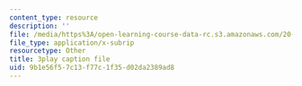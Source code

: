 ```yaml
---
content_type: resource
description: ''
file: /media/https%3A/open-learning-course-data-rc.s3.amazonaws.com/20-219-becoming-the-next-bill-nye-writing-and-hosting-the-educational-show-january-iap-2015/9b1e56f57c13f77c1f35d02da2389ad8_qkkI9Z9tKvo.srt
file_type: application/x-subrip
resourcetype: Other
title: 3play caption file
uid: 9b1e56f5-7c13-f77c-1f35-d02da2389ad8
---
```

